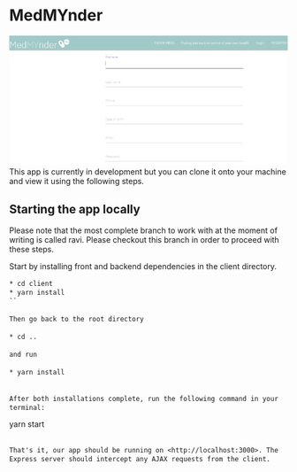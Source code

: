 # MedMYnder

![Register](registerimage.png "Register")
This app is currently in development but you can clone it onto your machine and view it using the following steps. 

## Starting the app locally

Please note that the most complete branch to work with at the moment of writing is called
ravi. Please checkout this branch in order to proceed with these steps.

Start by installing front and backend dependencies in the client directory.
```
* cd client
* yarn install
``

Then go back to the root directory 

* cd ..

and run 

* yarn install

 
After both installations complete, run the following command in your terminal:

```
yarn start
```

That's it, our app should be running on <http://localhost:3000>. The Express server should intercept any AJAX requests from the client.

